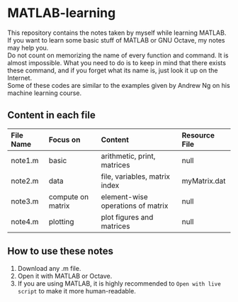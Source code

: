 # MATLAB-learning
This repository contains the notes taken by myself while learning MATLAB.  
If you want to learn some basic stuff of MATLAB or GNU Octave, my notes may help you.  
Do not count on memorizing the name of every function and command. It is almost impossible. What you need to do is to keep in mind that there exists these command, and if you forget what its name is, just look it up on the Internet.  
Some of these codes are similar to the examples given by Andrew Ng on his machine learning course.  

## Content in each file
| File Name | Focus on | Content | Resource File |
| :-------- | :------- |:--------- | :--------- |
| note1.m   | basic  | arithmetic, print, matrices | null |
| note2.m   | data   | file, variables, matrix index | myMatrix.dat |
| note3.m   | compute on matrix   | element-wise operations of matrix | null |
| note4.m  | plotting | plot figures and matrices | null |

## How to use these notes
1. Download any .m file.
2. Open it with MATLAB or Octave.
3. If you are using MATLAB, it is highly recommended to `Open with live script` to make it more human-readable.